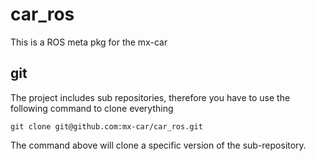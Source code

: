 # car_ros
This is a ROS meta pkg for the mx-car
## git
The project includes sub repositories, therefore you have to use the following command to clone everything
```
git clone git@github.com:mx-car/car_ros.git
```
The command above will clone a specific version of the sub-repository. 
